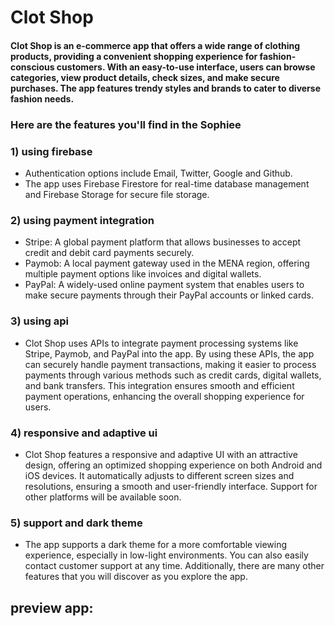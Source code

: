 # Clot Shop

#### Clot Shop is an e-commerce app that offers a wide range of clothing products, providing a convenient shopping experience for fashion-conscious customers. With an easy-to-use interface, users can browse categories, view product details, check sizes, and make secure purchases. The app features trendy styles and brands to cater to diverse fashion needs.

### Here are the features you'll find in the Sophiee

### 1) using firebase
- Authentication options include Email, Twitter, Google and Github.
- The app uses Firebase Firestore for real-time database management and Firebase Storage for secure file storage.

### 2) using payment integration
- Stripe: A global payment platform that allows businesses to accept credit and debit card payments securely.
- Paymob: A local payment gateway used in the MENA region, offering multiple payment options like invoices and digital wallets.
- PayPal: A widely-used online payment system that enables users to make secure payments through their PayPal accounts or linked cards.

### 3) using api
- Clot Shop uses APIs to integrate payment processing systems like Stripe, Paymob, and PayPal into the app. By using these APIs, the app can securely handle payment transactions, making it easier to process payments through various methods such as credit cards, digital wallets, and bank transfers. This integration ensures smooth and efficient payment operations, enhancing the overall shopping experience for users.

### 4) responsive and adaptive ui
- Clot Shop features a responsive and adaptive UI with an attractive design, offering an optimized shopping experience on both Android and iOS devices. It automatically adjusts to different screen sizes and resolutions, ensuring a smooth and user-friendly interface. Support for other platforms will be available soon.

### 5) support and dark theme
- The app supports a dark theme for a more comfortable viewing experience, especially in low-light environments. You can also easily contact customer support at any time. Additionally, there are many other features that you will discover as you explore the app.


## preview app: